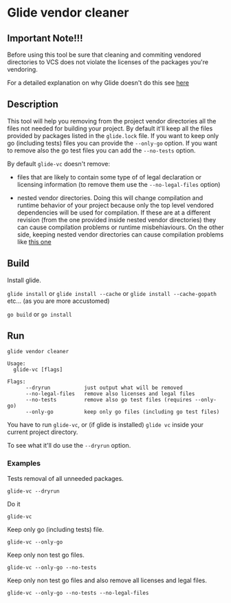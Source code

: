 # Glide vendor cleaner

## Important Note!!!

Before using this tool be sure that cleaning and commiting vendored directories to VCS does not violate the licenses of the packages you're vendoring.

For a detailed explanation on why Glide doesn't do this see [here](http://engineeredweb.com/blog/2016/go-why-not-strip-unused-pkgs/)

## Description

This tool will help you removing from the project vendor directories all the files not needed for building your project. By default it'll keep all the files provided by packages listed in the `glide.lock` file.
If you want to keep only go (including tests) files you can provide the `--only-go` option.
If you want to remove also the go test files you can add the `--no-tests` option.

By default `glide-vc` doesn't remove:

* files that are likely to contain some type of of legal declaration or licensing information (to remove them use the `--no-legal-files` option)

* nested vendor directories.
Doing this will change compilation and runtime behavior of your project because only the top level vendored dependencies will be used for compilation. If these are at a different revision (from the one provided inside nested vendor directories) they can cause compilation problems or runtime misbehiaviours. On the other side, keeping nested vendor directories can cause compilation problems like [this one](https://github.com/mattfarina/golang-broken-vendor)

## Build

Install glide.

`glide install` or `glide install --cache` or `glide install --cache-gopath` etc... (as you are more accustomed)

`go build` or `go install`

## Run
```
glide vendor cleaner

Usage:
  glide-vc [flags]

Flags:
      --dryrun           just output what will be removed
      --no-legal-files   remove also licenses and legal files
      --no-tests         remove also go test files (requires --only-go)
      --only-go          keep only go files (including go test files)
```

You have to run `glide-vc`, or (if glide is installed) `glide vc` inside your current project directory.

To see what it'll do use the `--dryrun` option.

### Examples

Tests removal of all unneeded packages.

```
glide-vc --dryrun
```

Do it

```
glide-vc
```


Keep only go (including tests) file.

```
glide-vc --only-go
```

Keep only non test go files.

```
glide-vc --only-go --no-tests
```

Keep only non test go files and also remove all licenses and legal files.

```
glide-vc --only-go --no-tests --no-legal-files
```
